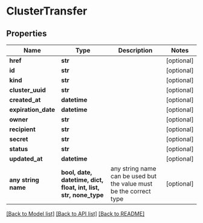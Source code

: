 # ClusterTransfer


## Properties
Name | Type | Description | Notes
------------ | ------------- | ------------- | -------------
**href** | **str** |  | [optional] 
**id** | **str** |  | [optional] 
**kind** | **str** |  | [optional] 
**cluster_uuid** | **str** |  | [optional] 
**created_at** | **datetime** |  | [optional] 
**expiration_date** | **datetime** |  | [optional] 
**owner** | **str** |  | [optional] 
**recipient** | **str** |  | [optional] 
**secret** | **str** |  | [optional] 
**status** | **str** |  | [optional] 
**updated_at** | **datetime** |  | [optional] 
**any string name** | **bool, date, datetime, dict, float, int, list, str, none_type** | any string name can be used but the value must be the correct type | [optional]

[[Back to Model list]](../README.md#documentation-for-models) [[Back to API list]](../README.md#documentation-for-api-endpoints) [[Back to README]](../README.md)


